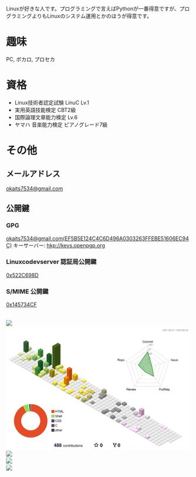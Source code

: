 Linuxが好きな人です。<wbr>
プログラミングで言えばPythonが一番得意ですが、プログラミングよりもLinuxのシステム運用とかのほうが得意です。<br>
<h1>趣味</h1>
PC, ボカロ, プロセカ
<h1>資格</h1>
<ul>
<li>Linux技術者認定試験 LinuC Lv.1</li>
<li>実用英語技能検定 CBT2級</li>
<li>国際論理文章能力検定 Lv.6</li>
<li>ヤマハ 音楽能力検定 ピアノグレード7級</li>
</ul>
<h1>その他</h1>
<h2>メールアドレス</h2>
<a href="mailto:okaits7534@gmail.com">okaits7534@gmail.com</a>
<h2>公開鍵</h2>
<h3>GPG</h3>
<a href="https://keys.openpgp.org/vks/v1/by-fingerprint/EF5B5E124C4C6D496A0303263FFEBE51606EC94C">okaits7534@gmail.com(EF5B5E124C4C6D496A0303263FFEBE51606EC94C)</a> キーサーバー: <a href="http://keys.openpgp.org">hkp://keys.openpgp.org</a>
<h3>Linuxcodevserver 認証局公開鍵</h3>
<a href="https://raw.githubusercontent.com/okaits/okaits/0x522C698D.asc">0x522C698D</a>
<h3>S/MIME 公開鍵</h3>
<a href="https://raw.githubusercontent.com/okaits/okaits/0x145734CF.asc">0x145734CF</a>
<br><br><br>
<img src="https://github-readme-stats.vercel.app/api?username=okaits&show_icons=true"><br>
<img src="https://raw.githubusercontent.com/okaits/okaits/main/profile-3d-contrib/profile-season-animate.svg"><br>
<img src="https://github-profile-trophy.vercel.app/?username=okaits"><br>
<img src="https://github-readme-stats.vercel.app/api/top-langs/?username=okaits"><br>
<img src="https://metrics.lecoq.io/okaits?template=classic&config.timezone=Asia%2FTokyo">
